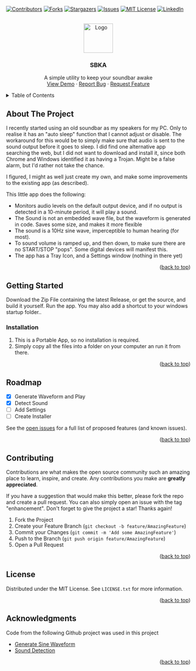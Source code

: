 <!-- Improved compatibility of back to top link: See: https://github.com/othneildrew/Best-README-Template/pull/73 -->
<a name="readme-top"></a>
<!--
*** Thanks for checking out the Best-README-Template. If you have a suggestion
*** that would make this better, please fork the repo and create a pull request
*** or simply open an issue with the tag "enhancement".
*** Don't forget to give the project a star!
*** Thanks again! Now go create something AMAZING! :D
-->



<!-- PROJECT SHIELDS -->
<!--
*** I'm using markdown "reference style" links for readability.
*** Reference links are enclosed in brackets [ ] instead of parentheses ( ).
*** See the bottom of this document for the declaration of the reference variables
*** for contributors-url, forks-url, etc. This is an optional, concise syntax you may use.
*** https://www.markdownguide.org/basic-syntax/#reference-style-links
-->
[![Contributors][contributors-shield]][contributors-url]
[![Forks][forks-shield]][forks-url]
[![Stargazers][stars-shield]][stars-url]
[![Issues][issues-shield]][issues-url]
[![MIT License][license-shield]][license-url]
[![LinkedIn][linkedin-shield]][linkedin-url]



<!-- PROJECT LOGO -->
<br />
<div align="center">
  <a href="https://github.com/othneildrew/Best-README-Template">
    <img src="images/logo.png" alt="Logo" width="80" height="80">
  </a>

  <h3 align="center">SBKA</h3>

  <p align="center">
   A simple utility to keep your soundbar awake
    <br />
    <a href="https://github.com/othneildrew/Best-README-Template">View Demo</a>
    ·
    <a href="https:///github.com/tiaanv/SBKA/issues">Report Bug</a>
    ·
    <a href="https:///github.com/tiaanv/SBKA/issues">Request Feature</a>
  </p>
</div>



<!-- TABLE OF CONTENTS -->
<details>
  <summary>Table of Contents</summary>
  <ol>
    <li>
      <a href="#about-the-project">About The Project</a>
      <ul>
        <li><a href="#built-with">Built With</a></li>
      </ul>
    </li>
    <li>
      <a href="#getting-started">Getting Started</a>
      <ul>
        <li><a href="#prerequisites">Prerequisites</a></li>
        <li><a href="#installation">Installation</a></li>
      </ul>
    </li>
    <li><a href="#usage">Usage</a></li>
    <li><a href="#roadmap">Roadmap</a></li>
    <li><a href="#contributing">Contributing</a></li>
    <li><a href="#license">License</a></li>
    <li><a href="#contact">Contact</a></li>
    <li><a href="#acknowledgments">Acknowledgments</a></li>
  </ol>
</details>



<!-- ABOUT THE PROJECT -->
## About The Project

I recently started using an old soundbar as my speakers for my PC.  Only to realise it has an "auto sleep" function that I cannot adjust or disable.  The workaround for this would be to simply make sure that audio is sent to the sound output before it goes to sleep.
I did find one alternative app searching the web, but I did not want to download and install it, since both Chrome and Windows identified it as having a Trojan.  Might be a false alarm, but I'd rather not take the chance. 

I figured, I might as well just create my own, and make some improvements to the existing app (as described).

This little app does the following:
* Monitors audio levels on the default output device, and if no output is detected in a 10-minute period, it will play a sound.
* The Sound is not an embedded wave file, but the waveform is generated in code.  Saves some size, and makes it more flexible
* The sound is a 10Hz sine wave, imperceptible to human hearing (for most).
* To sound volume is ramped up, and then down, to make sure there are no START/STOP "pops". Some digital devices will manifest this.
* The app has a Tray Icon, and a Settings window (nothing in there yet)

<p align="right">(<a href="#readme-top">back to top</a>)</p>

<!-- GETTING STARTED -->
## Getting Started

Download the Zip File containing the latest Release, or get the source, and build it yourself.
Run the app.  You may also add a shortcut to your windows startup folder..

### Installation


1. This is a Portable App, so no installation is required.
2. Simply copy all the files into a folder on your computer an run it from there.
<p align="right">(<a href="#readme-top">back to top</a>)</p>



<!-- ROADMAP -->
## Roadmap

- [x] Generate Waveform and Play
- [x] Detect Sound
- [ ] Add Settings
- [ ] Create Installer

See the [open issues](https:///github.com/tiaanv/SBKA/issues) for a full list of proposed features (and known issues).

<p align="right">(<a href="#readme-top">back to top</a>)</p>



<!-- CONTRIBUTING -->
## Contributing

Contributions are what makes the open source community such an amazing place to learn, inspire, and create. Any contributions you make are **greatly appreciated**.

If you have a suggestion that would make this better, please fork the repo and create a pull request. You can also simply open an issue with the tag "enhancement".
Don't forget to give the project a star! Thanks again!

1. Fork the Project
2. Create your Feature Branch (`git checkout -b feature/AmazingFeature`)
3. Commit your Changes (`git commit -m 'Add some AmazingFeature'`)
4. Push to the Branch (`git push origin feature/AmazingFeature`)
5. Open a Pull Request

<p align="right">(<a href="#readme-top">back to top</a>)</p>



<!-- LICENSE -->
## License

Distributed under the MIT License. See `LICENSE.txt` for more information.

<p align="right">(<a href="#readme-top">back to top</a>)</p>



<!-- ACKNOWLEDGMENTS -->
## Acknowledgments

Code from the following Github project was used in this project

* [Generate Sine Waveform](https://stackoverflow.com/questions/203890/creating-sine-or-square-wave-in-c-sharp)
* [Sound Detection](https://github.com/RudiHansen/TestSoundDetection)

<p align="right">(<a href="#readme-top">back to top</a>)</p>



<!-- MARKDOWN LINKS & IMAGES -->
<!-- https://www.markdownguide.org/basic-syntax/#reference-style-links -->
[contributors-shield]: https://img.shields.io/github/contributors/othneildrew/Best-README-Template.svg?style=for-the-badge
[contributors-url]: https://github.com/othneildrew/Best-README-Template/graphs/contributors
[forks-shield]: https://img.shields.io/github/forks/othneildrew/Best-README-Template.svg?style=for-the-badge
[forks-url]: https://github.com/othneildrew/Best-README-Template/network/members
[stars-shield]: https://img.shields.io/github/stars/othneildrew/Best-README-Template.svg?style=for-the-badge
[stars-url]: https://github.com/othneildrew/Best-README-Template/stargazers
[issues-shield]: https://img.shields.io/github/issues/othneildrew/Best-README-Template.svg?style=for-the-badge
[issues-url]: https://github.com/othneildrew/Best-README-Template/issues
[license-shield]: https://img.shields.io/github/license/othneildrew/Best-README-Template.svg?style=for-the-badge
[license-url]: https://github.com/othneildrew/Best-README-Template/blob/master/LICENSE.txt
[linkedin-shield]: https://img.shields.io/badge/-LinkedIn-black.svg?style=for-the-badge&logo=linkedin&colorB=555
[linkedin-url]: https://linkedin.com/in/othneildrew
[product-screenshot]: images/screenshot.png

